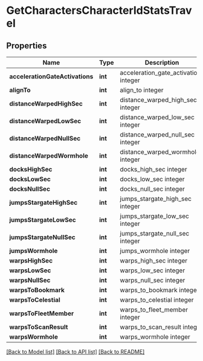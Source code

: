 # GetCharactersCharacterIdStatsTravel

## Properties
Name | Type | Description | Notes
------------ | ------------- | ------------- | -------------
**accelerationGateActivations** | **int** | acceleration_gate_activations integer | [optional] 
**alignTo** | **int** | align_to integer | [optional] 
**distanceWarpedHighSec** | **int** | distance_warped_high_sec integer | [optional] 
**distanceWarpedLowSec** | **int** | distance_warped_low_sec integer | [optional] 
**distanceWarpedNullSec** | **int** | distance_warped_null_sec integer | [optional] 
**distanceWarpedWormhole** | **int** | distance_warped_wormhole integer | [optional] 
**docksHighSec** | **int** | docks_high_sec integer | [optional] 
**docksLowSec** | **int** | docks_low_sec integer | [optional] 
**docksNullSec** | **int** | docks_null_sec integer | [optional] 
**jumpsStargateHighSec** | **int** | jumps_stargate_high_sec integer | [optional] 
**jumpsStargateLowSec** | **int** | jumps_stargate_low_sec integer | [optional] 
**jumpsStargateNullSec** | **int** | jumps_stargate_null_sec integer | [optional] 
**jumpsWormhole** | **int** | jumps_wormhole integer | [optional] 
**warpsHighSec** | **int** | warps_high_sec integer | [optional] 
**warpsLowSec** | **int** | warps_low_sec integer | [optional] 
**warpsNullSec** | **int** | warps_null_sec integer | [optional] 
**warpsToBookmark** | **int** | warps_to_bookmark integer | [optional] 
**warpsToCelestial** | **int** | warps_to_celestial integer | [optional] 
**warpsToFleetMember** | **int** | warps_to_fleet_member integer | [optional] 
**warpsToScanResult** | **int** | warps_to_scan_result integer | [optional] 
**warpsWormhole** | **int** | warps_wormhole integer | [optional] 

[[Back to Model list]](../README.md#documentation-for-models) [[Back to API list]](../README.md#documentation-for-api-endpoints) [[Back to README]](../README.md)


